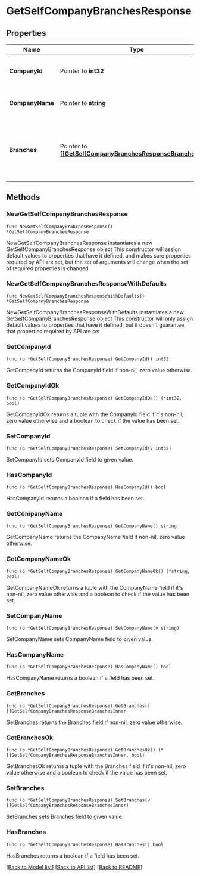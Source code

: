 # GetSelfCompanyBranchesResponse

## Properties

Name | Type | Description | Notes
------------ | ------------- | ------------- | -------------
**CompanyId** | Pointer to **int32** | Enlighten ID of the API user&#39;s company. | [optional] 
**CompanyName** | Pointer to **string** | Name of the API user&#39;s company. | [optional] 
**Branches** | Pointer to [**[]GetSelfCompanyBranchesResponseBranchesInner**](GetSelfCompanyBranchesResponseBranchesInner.md) | A list of branches belonging to the API user&#39;s company. May be empty. | [optional] 

## Methods

### NewGetSelfCompanyBranchesResponse

`func NewGetSelfCompanyBranchesResponse() *GetSelfCompanyBranchesResponse`

NewGetSelfCompanyBranchesResponse instantiates a new GetSelfCompanyBranchesResponse object
This constructor will assign default values to properties that have it defined,
and makes sure properties required by API are set, but the set of arguments
will change when the set of required properties is changed

### NewGetSelfCompanyBranchesResponseWithDefaults

`func NewGetSelfCompanyBranchesResponseWithDefaults() *GetSelfCompanyBranchesResponse`

NewGetSelfCompanyBranchesResponseWithDefaults instantiates a new GetSelfCompanyBranchesResponse object
This constructor will only assign default values to properties that have it defined,
but it doesn't guarantee that properties required by API are set

### GetCompanyId

`func (o *GetSelfCompanyBranchesResponse) GetCompanyId() int32`

GetCompanyId returns the CompanyId field if non-nil, zero value otherwise.

### GetCompanyIdOk

`func (o *GetSelfCompanyBranchesResponse) GetCompanyIdOk() (*int32, bool)`

GetCompanyIdOk returns a tuple with the CompanyId field if it's non-nil, zero value otherwise
and a boolean to check if the value has been set.

### SetCompanyId

`func (o *GetSelfCompanyBranchesResponse) SetCompanyId(v int32)`

SetCompanyId sets CompanyId field to given value.

### HasCompanyId

`func (o *GetSelfCompanyBranchesResponse) HasCompanyId() bool`

HasCompanyId returns a boolean if a field has been set.

### GetCompanyName

`func (o *GetSelfCompanyBranchesResponse) GetCompanyName() string`

GetCompanyName returns the CompanyName field if non-nil, zero value otherwise.

### GetCompanyNameOk

`func (o *GetSelfCompanyBranchesResponse) GetCompanyNameOk() (*string, bool)`

GetCompanyNameOk returns a tuple with the CompanyName field if it's non-nil, zero value otherwise
and a boolean to check if the value has been set.

### SetCompanyName

`func (o *GetSelfCompanyBranchesResponse) SetCompanyName(v string)`

SetCompanyName sets CompanyName field to given value.

### HasCompanyName

`func (o *GetSelfCompanyBranchesResponse) HasCompanyName() bool`

HasCompanyName returns a boolean if a field has been set.

### GetBranches

`func (o *GetSelfCompanyBranchesResponse) GetBranches() []GetSelfCompanyBranchesResponseBranchesInner`

GetBranches returns the Branches field if non-nil, zero value otherwise.

### GetBranchesOk

`func (o *GetSelfCompanyBranchesResponse) GetBranchesOk() (*[]GetSelfCompanyBranchesResponseBranchesInner, bool)`

GetBranchesOk returns a tuple with the Branches field if it's non-nil, zero value otherwise
and a boolean to check if the value has been set.

### SetBranches

`func (o *GetSelfCompanyBranchesResponse) SetBranches(v []GetSelfCompanyBranchesResponseBranchesInner)`

SetBranches sets Branches field to given value.

### HasBranches

`func (o *GetSelfCompanyBranchesResponse) HasBranches() bool`

HasBranches returns a boolean if a field has been set.


[[Back to Model list]](../README.md#documentation-for-models) [[Back to API list]](../README.md#documentation-for-api-endpoints) [[Back to README]](../README.md)


